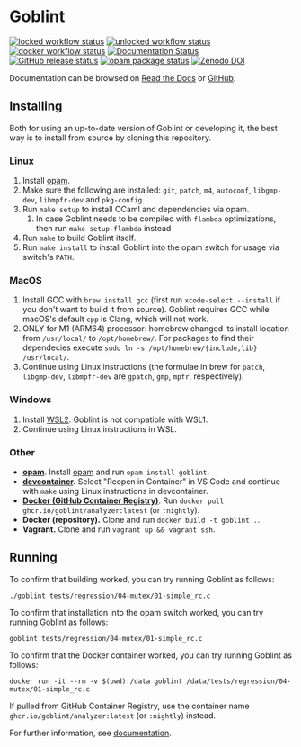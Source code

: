 # Goblint
[![locked workflow status](https://github.com/goblint/analyzer/actions/workflows/locked.yml/badge.svg)](https://github.com/goblint/analyzer/actions/workflows/locked.yml)
[![unlocked workflow status](https://github.com/goblint/analyzer/actions/workflows/unlocked.yml/badge.svg)](https://github.com/goblint/analyzer/actions/workflows/unlocked.yml)
[![docker workflow status](https://github.com/goblint/analyzer/actions/workflows/docker.yml/badge.svg)](https://github.com/goblint/analyzer/actions/workflows/docker.yml)
[![Documentation Status](https://readthedocs.org/projects/goblint/badge/?version=latest)](https://goblint.readthedocs.io/en/latest/?badge=latest)  
[![GitHub release status](https://img.shields.io/github/v/release/goblint/analyzer)](https://github.com/goblint/analyzer/releases)
[![opam package status](https://badgen.net/opam/v/goblint)](https://opam.ocaml.org/packages/goblint)
[![Zenodo DOI](https://zenodo.org/badge/2066905.svg)](https://zenodo.org/badge/latestdoi/2066905)

Documentation can be browsed on [Read the Docs](https://goblint.readthedocs.io/en/latest/) or [GitHub](./docs/).

## Installing
Both for using an up-to-date version of Goblint or developing it, the best way is to install from source by cloning this repository.

### Linux
1. Install [opam](https://opam.ocaml.org/doc/Install.html).
2. Make sure the following are installed: `git`, `patch`, `m4`, `autoconf`, `libgmp-dev`, `libmpfr-dev` and `pkg-config`.
3. Run `make setup` to install OCaml and dependencies via opam.
   1. In case Goblint needs to be compiled with `flambda` optimizations, then run `make setup-flambda` instead
4. Run `make` to build Goblint itself.
5. Run `make install` to install Goblint into the opam switch for usage via switch's `PATH`.

### MacOS
1. Install GCC with `brew install gcc` (first run `xcode-select --install` if you don't want to build it from source). Goblint requires GCC while macOS's default `cpp` is Clang, which will not work.
2. ONLY for M1 (ARM64) processor: homebrew changed its install location from `/usr/local/` to `/opt/homebrew/`. For packages to find their dependecies execute `sudo ln -s /opt/homebrew/{include,lib} /usr/local/`.
3. Continue using Linux instructions (the formulae in brew for `patch`, `libgmp-dev`, `libmpfr-dev` are `gpatch`, `gmp`, `mpfr`, respectively).

### Windows
1. Install [WSL2](https://docs.microsoft.com/en-us/windows/wsl/install-win10). Goblint is not compatible with WSL1.
2. Continue using Linux instructions in WSL.

### Other

* **[opam](https://opam.ocaml.org/packages/goblint/)**. Install [opam](https://opam.ocaml.org/doc/Install.html) and run `opam install goblint`.
* **[devcontainer](./.devcontainer/).** Select "Reopen in Container" in VS Code and continue with `make` using Linux instructions in devcontainer.
* **[Docker (GitHub Container Registry)](https://github.com/goblint/analyzer/pkgs/container/analyzer)**. Run `docker pull ghcr.io/goblint/analyzer:latest` (or `:nightly`).
* **Docker (repository).** Clone and run `docker build -t goblint .`.
* **Vagrant.** Clone and run `vagrant up && vagrant ssh`.

## Running
To confirm that building worked, you can try running Goblint as follows:
```
./goblint tests/regression/04-mutex/01-simple_rc.c
```
To confirm that installation into the opam switch worked, you can try running Goblint as follows:
```
goblint tests/regression/04-mutex/01-simple_rc.c
```
To confirm that the Docker container worked, you can try running Goblint as follows:
```
docker run -it --rm -v $(pwd):/data goblint /data/tests/regression/04-mutex/01-simple_rc.c
```
If pulled from GitHub Container Registry, use the container name `ghcr.io/goblint/analyzer:latest` (or `:nightly`) instead.

For further information, see [documentation](https://goblint.readthedocs.io/en/latest/user-guide/running/).
